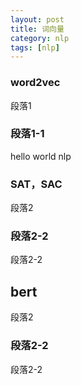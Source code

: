 ```yaml
---
layout: post
title: 词向量
category: nlp
tags: [nlp]
---
```


### word2vec
段落1
### 段落1-1
hello world nlp

### SAT，SAC
段落2
### 段落2-2
段落2-2

## bert
段落2
### 段落2-2
段落2-2
